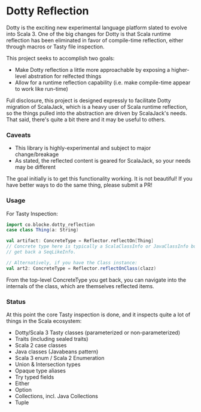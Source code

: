 # Dotty Reflection

Dotty is the exciting new experimental language platform slated to evolve into Scala 3.  One of the big changes for Dotty is that Scala runtime reflection has been eliminated in favor of compile-time reflection, either through macros or Tasty file inspection.  

This project seeks to accomplish two goals:
* Make Dotty reflection a little more approachable by exposing a higher-level abstration for relfected things
* Allow for a runtime reflection capability (i.e. make compile-time appear to work like run-time)

Full disclosure, this project is designed expressly to facilitate Dotty migration of ScalaJack, which is a heavy user of Scala runtime reflection, so the things pulled into the abstraction are driven by ScalaJack's needs.  That said, there's quite a bit there and it may be useful to others.

### Caveats
* This library is highly-experimental and subject to major change/breakage
* As stated, the reflected content is geared for ScalaJack, so your needs may be different

The goal initially is to get this functionality working.  It is not beautiful!  If you have better ways to do the same thing, please submit a PR!

### Usage
For Tasty Inspection:
```scala
import co.blocke.dotty_reflection
case class Thing(a: String)

val artifact: ConcreteType = Reflector.reflectOn[Thing]
// Concrete type here is typically a ScalaClassInfo or JavaClassInfo but could be something else if you reflected on, say, List[Foo], in which case you'd
// get back a SeqLikeInfo.

// Alternatively, if you have the Class instance:
val art2: ConcreteType = Reflector.reflectOnClass(clazz)
```
From the top-level ConcreteType you get back, you can navigate into the internals of the class, which are themselves reflected items.

### Status
At this point the core Tasty inspection is done, and it inspects quite a lot of things in the Scala ecosystem:
* Dotty/Scala 3 Tasty classes (parameterized or non-parameterized) 
* Traits (including sealed traits)
* Scala 2 case classes
* Java classes (Javabeans pattern)
* Scala 3 enum / Scala 2 Enumeration
* Union & Intersection types
* Opaque type aliases
* Try typed fields
* Either
* Option
* Collections, incl. Java Collections
* Tuple

